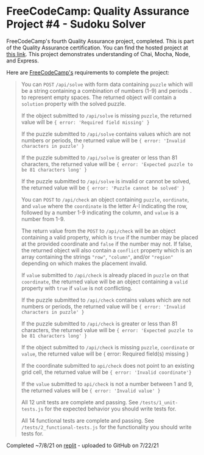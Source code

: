 # FreeCodeCamp: Quality Assurance Project #4 - Sudoku Solver

FreeCodeCamp's fourth Quality Assurance project, completed. This is part of the Quality Assurance certification. You can find the hosted project at [this link](https://boilerplate-project-sudoku-solver.andyarensman.repl.co). This project demonstrates understanding of Chai, Mocha, Node, and Express.

Here are [FreeCodeCamp's](https://www.freecodecamp.org/learn/quality-assurance/quality-assurance-projects/sudoku-solver) requirements to complete the project:

>You can `POST` `/api/solve` with form data containing `puzzle` which will be a string containing a combination of numbers (1-9) and periods `.` to represent empty spaces. The returned object will contain a `solution` property with the solved puzzle.
>
>If the object submitted to `/api/solve` is missing `puzzle`, the returned value will be `{ error: 'Required field missing' }`
>
>If the puzzle submitted to `/api/solve` contains values which are not numbers or periods, the returned value will be `{ error: 'Invalid characters in puzzle' }`
>
>If the puzzle submitted to `/api/solve` is greater or less than 81 characters, the returned value will be `{ error: 'Expected puzzle to be 81 characters long' }`
>
>If the puzzle submitted to `/api/solve` is invalid or cannot be solved, the returned value will be `{ error: 'Puzzle cannot be solved' }`
>
>You can `POST` to `/api/check` an object containing `puzzle`, `oordinate`, and `value` where the `coordinate` is the letter A-I indicating the row, followed by a number 1-9 indicating the column, and `value` is a number from 1-9.
>
>The return value from the `POST` to `/api/check` will be an object containing a valid property, which is `true` if the number may be placed at the provided coordinate and `false` if the number may not. If false, the returned object will also contain a `conflict` property which is an array containing the strings `"row"`, `"column"`, and/or `"region"` depending on which makes the placement invalid.
>
>If `value` submitted to `/api/check` is already placed in `puzzle` on that `coordinate`, the returned value will be an object containing a `valid` property with `true` if `value` is not conflicting.
>
>If the puzzle submitted to `/api/check` contains values which are not numbers or periods, the returned value will be `{ error: 'Invalid characters in puzzle' }`
>
>If the puzzle submitted to `/api/check` is greater or less than 81 characters, the returned value will be `{ error: 'Expected puzzle to be 81 characters long' }`
>
>If the object submitted to `/api/check` is missing `puzzle`, `coordinate` or `value`, the returned value will be { error: Required field(s) missing }
>
>If the coordinate submitted to `api/check` does not point to an existing grid cell, the returned value will be `{ error: 'Invalid coordinate'}`
>
>If the `value` submitted to `api/check` is not a number between 1 and 9, the returned values will be `{ error: 'Invalid value' }`
>
>All 12 unit tests are complete and passing. See `/tests/1_unit-tests.js` for the expected behavior you should write tests for.
>
>All 14 functional tests are complete and passing. See `/tests/2_functional-tests.js` for the functionality you should write tests for.

Completed ~7/8/21 on [replit](https://replit.com/@AndyArensman/boilerplate-project-sudoku-solver) - uploaded to GitHub on 7/22/21
